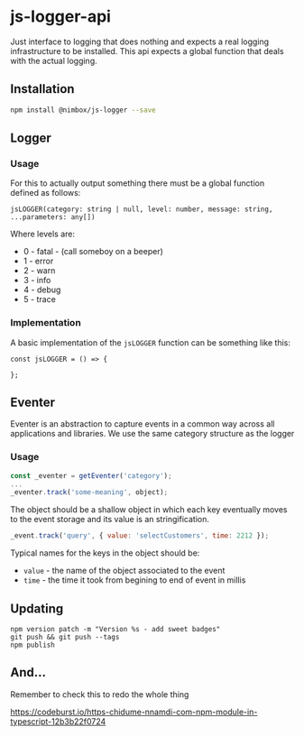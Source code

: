 # js-logger-api

Just interface to logging that does nothing and expects a real logging
infrastructure to be installed. This api expects a global function that
deals with the actual logging.  

## Installation 

```sh
npm install @nimbox/js-logger --save
```

## Logger

### Usage

For this to actually output something there must be a global function 
defined as follows:

```
jsLOGGER(category: string | null, level: number, message: string, ...parameters: any[])
```

Where levels are:

* 0 - fatal - (call someboy on a beeper)
* 1 - error
* 2 - warn
* 3 - info
* 4 - debug
* 5 - trace

### Implementation

A basic implementation of the `jsLOGGER` function can be something like this:

```
const jsLOGGER = () => {

};
```

## Eventer

Eventer is an abstraction to capture events in a common way across all applications and libraries.  We use the same category structure as the logger

### Usage

```js
const _eventer = getEventer('category');
...
_eventer.track('some-meaning', object);
```

The object should be a shallow object in which each key eventually moves to the event storage and its value is an stringification.

```js
_event.track('query', { value: 'selectCustomers', time: 2212 });
```

Typical names for the keys in the object should be:

* `value` - the name of the object associated to the event 
* `time` - the time it took from begining to end of event in millis


## Updating

```
npm version patch -m "Version %s - add sweet badges"
git push && git push --tags
npm publish
```

## And...

Remember to check this to redo the whole thing

https://codeburst.io/https-chidume-nnamdi-com-npm-module-in-typescript-12b3b22f0724
